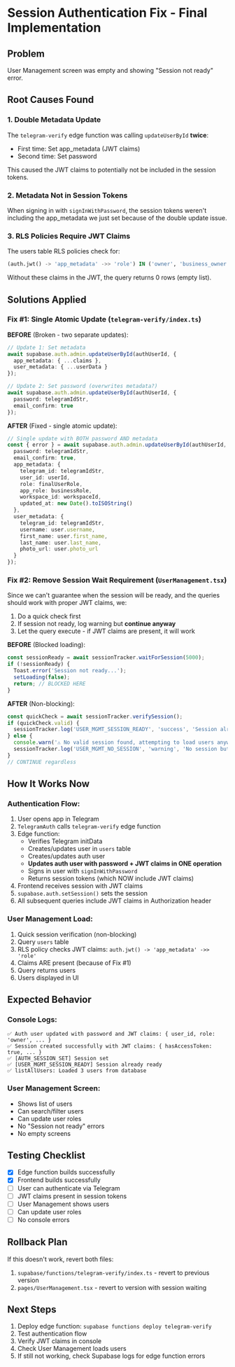 # Session Authentication Fix - Final Implementation

## Problem
User Management screen was empty and showing "Session not ready" error.

## Root Causes Found

### 1. Double Metadata Update
The `telegram-verify` edge function was calling `updateUserById` **twice**:
- First time: Set app_metadata (JWT claims)
- Second time: Set password

This caused the JWT claims to potentially not be included in the session tokens.

### 2. Metadata Not in Session Tokens
When signing in with `signInWithPassword`, the session tokens weren't including the app_metadata we just set because of the double update issue.

### 3. RLS Policies Require JWT Claims
The users table RLS policies check for:
```sql
(auth.jwt() -> 'app_metadata' ->> 'role') IN ('owner', 'business_owner', 'manager')
```

Without these claims in the JWT, the query returns 0 rows (empty list).

## Solutions Applied

### Fix #1: Single Atomic Update (`telegram-verify/index.ts`)

**BEFORE** (Broken - two separate updates):
```typescript
// Update 1: Set metadata
await supabase.auth.admin.updateUserById(authUserId, {
  app_metadata: { ...claims },
  user_metadata: { ...userData }
});

// Update 2: Set password (overwrites metadata?)
await supabase.auth.admin.updateUserById(authUserId, {
  password: telegramIdStr,
  email_confirm: true
});
```

**AFTER** (Fixed - single atomic update):
```typescript
// Single update with BOTH password AND metadata
const { error } = await supabase.auth.admin.updateUserById(authUserId, {
  password: telegramIdStr,
  email_confirm: true,
  app_metadata: {
    telegram_id: telegramIdStr,
    user_id: userId,
    role: finalUserRole,
    app_role: businessRole,
    workspace_id: workspaceId,
    updated_at: new Date().toISOString()
  },
  user_metadata: {
    telegram_id: telegramIdStr,
    username: user.username,
    first_name: user.first_name,
    last_name: user.last_name,
    photo_url: user.photo_url
  }
});
```

### Fix #2: Remove Session Wait Requirement (`UserManagement.tsx`)

Since we can't guarantee when the session will be ready, and the queries should work with proper JWT claims, we:

1. Do a quick check first
2. If session not ready, log warning but **continue anyway**
3. Let the query execute - if JWT claims are present, it will work

**BEFORE** (Blocked loading):
```typescript
const sessionReady = await sessionTracker.waitForSession(5000);
if (!sessionReady) {
  Toast.error('Session not ready...');
  setLoading(false);
  return; // BLOCKED HERE
}
```

**AFTER** (Non-blocking):
```typescript
const quickCheck = await sessionTracker.verifySession();
if (quickCheck.valid) {
  sessionTracker.log('USER_MGMT_SESSION_READY', 'success', 'Session already ready');
} else {
  console.warn('⚠️ No valid session found, attempting to load users anyway');
  sessionTracker.log('USER_MGMT_NO_SESSION', 'warning', 'No session but attempting query anyway');
}
// CONTINUE regardless
```

## How It Works Now

### Authentication Flow:
1. User opens app in Telegram
2. `TelegramAuth` calls `telegram-verify` edge function
3. Edge function:
   - Verifies Telegram initData
   - Creates/updates user in `users` table
   - Creates/updates auth user
   - **Updates auth user with password + JWT claims in ONE operation**
   - Signs in user with `signInWithPassword`
   - Returns session tokens (which NOW include JWT claims)
4. Frontend receives session with JWT claims
5. `supabase.auth.setSession()` sets the session
6. All subsequent queries include JWT claims in Authorization header

### User Management Load:
1. Quick session verification (non-blocking)
2. Query `users` table
3. RLS policy checks JWT claims: `auth.jwt() -> 'app_metadata' ->> 'role'`
4. Claims ARE present (because of Fix #1)
5. Query returns users
6. Users displayed in UI

## Expected Behavior

### Console Logs:
```
✅ Auth user updated with password and JWT claims: { user_id, role: 'owner', ... }
✅ Session created successfully with JWT claims: { hasAccessToken: true, ... }
✅ [AUTH_SESSION_SET] Session set
✅ [USER_MGMT_SESSION_READY] Session already ready
✅ listAllUsers: Loaded 3 users from database
```

### User Management Screen:
- Shows list of users
- Can search/filter users
- Can update user roles
- No "Session not ready" errors
- No empty screens

## Testing Checklist

- [x] Edge function builds successfully
- [x] Frontend builds successfully
- [ ] User can authenticate via Telegram
- [ ] JWT claims present in session tokens
- [ ] User Management shows users
- [ ] Can update user roles
- [ ] No console errors

## Rollback Plan

If this doesn't work, revert both files:
1. `supabase/functions/telegram-verify/index.ts` - revert to previous version
2. `pages/UserManagement.tsx` - revert to version with session waiting

## Next Steps

1. Deploy edge function: `supabase functions deploy telegram-verify`
2. Test authentication flow
3. Verify JWT claims in console
4. Check User Management loads users
5. If still not working, check Supabase logs for edge function errors

